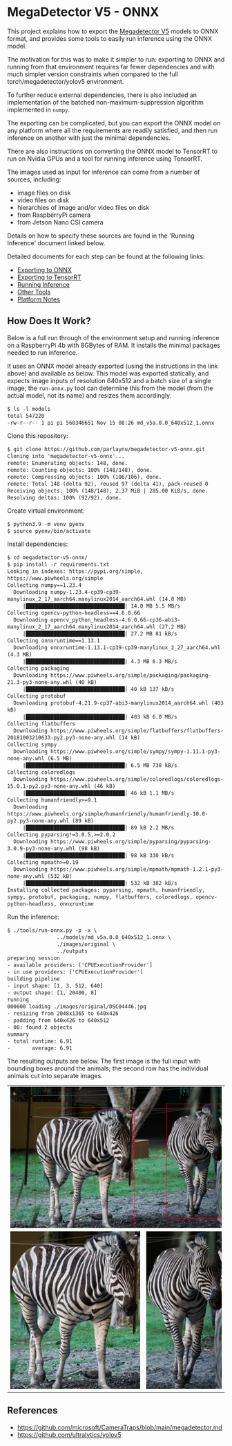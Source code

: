 # MegaDetector V5 - ONNX

This project explains how to export the [Megadetector V5](https://github.com/microsoft/CameraTraps/blob/main/megadetector.md) 
models to ONNX format, and provides some tools to easily run inference using the ONNX model.

The motivation for this was to make it simpler to run: exporting to ONNX and running from that environment
requires far fewer dependencies and with much simpler version constraints when compared to the full torch/megadetector/yolov5 
environment.

To further reduce external dependencies, there is also included an implementation of the batched non-maximum-suppression 
algorithm implemented in `numpy`.

The exporting can be complicated, but you can export the ONNX model on any platform where all the requirements are readily 
satisfied, and then run inference on another with just the minimal dependencies.

There are also instructions on converting the ONNX model to TensorRT to run on Nvidia GPUs and a tool for running
inference using TensorRT.

The images used as input for inference can come from a number of sources, including:

* image files on disk
* video files on disk
* hierarchies of image and/or video files on disk
* from RaspberryPi camera
* from Jetson Nano CSI camera

Details on how to specify these sources are found in the 'Running Inference' document linked below.

Detailed documents for each step can be found at the following links:

* [Exporting to ONNX](/docs/export2onnx.md)
* [Exporting to TensorRT](/docs/onnx2tensorrt.md)
* [Running Inference](/docs/run_inference.md)
* [Other Tools](/docs/other_tools.md)
* [Platform Notes](/docs/platform_notes.md)

## How Does It Work?

Below is a full run through of the environment setup and running inference on a RaspberryPi 4b with 8GBytes of RAM. It
installs the minimal packages needed to run inference.

It uses an ONNX model already exported (using the instructions in the link above) and available as below. This model
was exported statically, and expects image inputs of resolution 640x512 and a batch size of a single image; the 
`run-onnx.py` tool can determine this from the model (from the actual model, not its name) and resizes them accordingly.

    $ ls -l models
    total 547220
    -rw-r--r-- 1 pi pi 560346651 Nov 15 08:26 md_v5a.0.0_640x512_1.onnx

Clone this repository:

    $ git clone https://github.com/parlaynu/megadetector-v5-onnx.git
    Cloning into 'megadetector-v5-onnx'...
    remote: Enumerating objects: 148, done.
    remote: Counting objects: 100% (148/148), done.
    remote: Compressing objects: 100% (106/106), done.
    remote: Total 148 (delta 92), reused 97 (delta 41), pack-reused 0
    Receiving objects: 100% (148/148), 2.37 MiB | 285.00 KiB/s, done.
    Resolving deltas: 100% (92/92), done.

Create virtual environment:

    $ python3.9 -m venv pyenv
    $ source pyenv/bin/activate

Install dependencies:

    $ cd megadetector-v5-onnx/
    $ pip install -r requirements.txt 
    Looking in indexes: https://pypi.org/simple, https://www.piwheels.org/simple
    Collecting numpy==1.23.4
      Downloading numpy-1.23.4-cp39-cp39-manylinux_2_17_aarch64.manylinux2014_aarch64.whl (14.0 MB)
         |████████████████████████████████| 14.0 MB 5.5 MB/s 
    Collecting opencv-python-headless==4.6.0.66
      Downloading opencv_python_headless-4.6.0.66-cp36-abi3-manylinux_2_17_aarch64.manylinux2014_aarch64.whl (27.2 MB)
         |████████████████████████████████| 27.2 MB 81 kB/s 
    Collecting onnxruntime==1.13.1
      Downloading onnxruntime-1.13.1-cp39-cp39-manylinux_2_27_aarch64.whl (4.3 MB)
         |████████████████████████████████| 4.3 MB 6.3 MB/s 
    Collecting packaging
      Downloading https://www.piwheels.org/simple/packaging/packaging-21.3-py3-none-any.whl (40 kB)
         |████████████████████████████████| 40 kB 137 kB/s 
    Collecting protobuf
      Downloading protobuf-4.21.9-cp37-abi3-manylinux2014_aarch64.whl (403 kB)
         |████████████████████████████████| 403 kB 6.0 MB/s 
    Collecting flatbuffers
      Downloading https://www.piwheels.org/simple/flatbuffers/flatbuffers-20181003210633-py2.py3-none-any.whl (14 kB)
    Collecting sympy
      Downloading https://www.piwheels.org/simple/sympy/sympy-1.11.1-py3-none-any.whl (6.5 MB)
         |████████████████████████████████| 6.5 MB 738 kB/s 
    Collecting coloredlogs
      Downloading https://www.piwheels.org/simple/coloredlogs/coloredlogs-15.0.1-py2.py3-none-any.whl (46 kB)
         |████████████████████████████████| 46 kB 1.1 MB/s 
    Collecting humanfriendly>=9.1
      Downloading https://www.piwheels.org/simple/humanfriendly/humanfriendly-10.0-py2.py3-none-any.whl (89 kB)
         |████████████████████████████████| 89 kB 2.2 MB/s 
    Collecting pyparsing!=3.0.5,>=2.0.2
      Downloading https://www.piwheels.org/simple/pyparsing/pyparsing-3.0.9-py3-none-any.whl (98 kB)
         |████████████████████████████████| 98 kB 330 kB/s 
    Collecting mpmath>=0.19
      Downloading https://www.piwheels.org/simple/mpmath/mpmath-1.2.1-py3-none-any.whl (532 kB)
         |████████████████████████████████| 532 kB 382 kB/s 
    Installing collected packages: pyparsing, mpmath, humanfriendly, sympy, protobuf, packaging, numpy, flatbuffers, coloredlogs, opencv-python-headless, onnxruntime

Run the inference:

    $ ./tools/run-onnx.py -p -x \
                    ../models/md_v5a.0.0_640x512_1.onnx \
                    ./images/original \
                    ../outputs
    preparing session
    - available providers: ['CPUExecutionProvider']
    - in use providers: ['CPUExecutionProvider']
    building pipeline
    - input shape: [1, 3, 512, 640]
    - output shape: [1, 20400, 8]
    running
    000000 loading ./images/original/DSC04446.jpg
    - resizing from 2048x1365 to 640x426
    - padding from 640x426 to 640x512
    - 00: found 2 objects
    summary
    - total runtime: 6.91
    -       average: 6.91
    

The resulting outputs are below. The first image is the full input with bounding boxes around the animals;
the second row has the individual animals cut into separate images.

<table>
    <tr>
        <td colspan="2"><img src="images/outputs/DSC04446_0000.jpg"></td>
    </tr>
    <tr>
        <td><img src="images/outputs/DSC04446_0001.jpg"></td>
        <td><img src="images/outputs/DSC04446_0002.jpg"></td>
    </tr>
</table>

## References

* https://github.com/microsoft/CameraTraps/blob/main/megadetector.md
* https://github.com/ultralytics/yolov5

